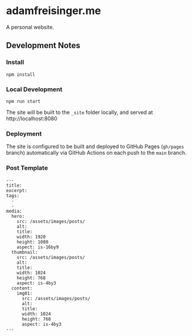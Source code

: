 # adamfreisinger.me
A personal website.

## Development Notes
### Install
```
npm install
```

### Local Development
```
npm run start
```
The site will be built to the `_site` folder locally, and served at http://localhost:8080

### Deployment
The site is configured to be built and deployed to GitHub Pages (`gh/pages` branch) automatically via GitHub Actions on each push to the `main` branch.


### Post Template
```
---
title: 
excerpt: 
tags:
  - 
  - 
media:
  hero:
    src: /assets/images/posts/
    alt: 
    title: 
    width: 1920
    height: 1080
    aspect: is-16by9
  thumbnail:
    src: /assets/images/posts/
    alt: 
    title: 
    width: 1024
    height: 768
    aspect: is-4by3
  content:
    img01:
      src: /assets/images/posts/
      alt: 
      title: 
      width: 1024
      height: 768
      aspect: is-4by3
---
```